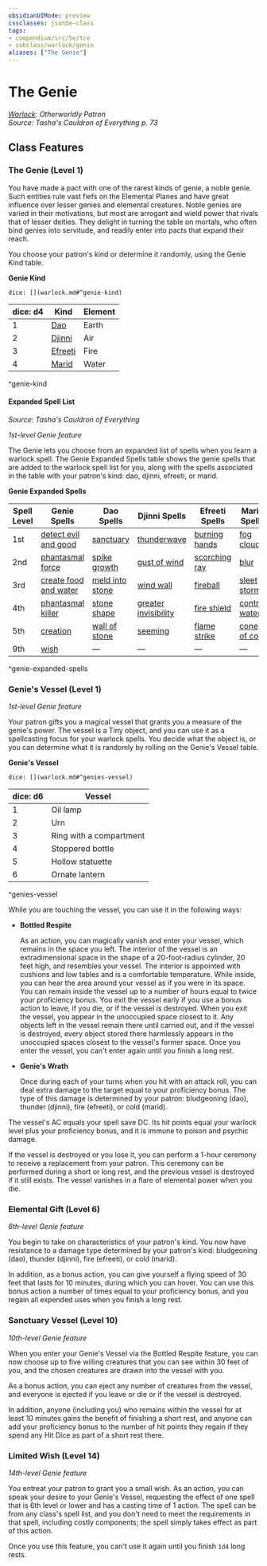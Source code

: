 ```yaml
---
obsidianUIMode: preview
cssclasses: json5e-class
tags:
- compendium/src/5e/tce
- subclass/warlock/genie
aliases: ["The Genie"]
---
```

# The Genie
*[Warlock](warlock.md): Otherworldly Patron*  
*Source: Tasha's Cauldron of Everything p. 73*  


## Class Features

### The Genie (Level 1)

You have made a pact with one of the rarest kinds of genie, a noble genie. Such entities rule vast fiefs on the Elemental Planes and have great influence over lesser genies and elemental creatures. Noble genies are varied in their motivations, but most are arrogant and wield power that rivals that of lesser deities. They delight in turning the table on mortals, who often bind genies into servitude, and readily enter into pacts that expand their reach.

You choose your patron's kind or determine it randomly, using the Genie Kind table.

**Genie Kind**

`dice: [](warlock.md#^genie-kind)`

| dice: d4 | Kind | Element |
|----------|------|---------|
| 1 | [Dao](compendium/bestiary/elemental/dao.md) | Earth |
| 2 | [Djinni](compendium/bestiary/elemental/djinni.md) | Air |
| 3 | [Efreeti](compendium/bestiary/elemental/efreeti.md) | Fire |
| 4 | [Marid](compendium/bestiary/elemental/marid.md) | Water |
^genie-kind

#### Expanded Spell List
_Source: Tasha's Cauldron of Everything_

*1st-level Genie feature*

The Genie lets you choose from an expanded list of spells when you learn a warlock spell. The Genie Expanded Spells table shows the genie spells that are added to the warlock spell list for you, along with the spells associated in the table with your patron's kind: dao, djinni, efreeti, or marid.

**Genie Expanded Spells**

| Spell Level | Genie Spells | Dao Spells | Djinni Spells | Efreeti Spells | Marid Spells |
|-------------|--------------|------------|---------------|----------------|--------------|
| 1st | [detect evil and good](compendium/spells/detect-evil-and-good.md) | [sanctuary](compendium/spells/sanctuary.md) | [thunderwave](compendium/spells/thunderwave.md) | [burning hands](compendium/spells/burning-hands.md) | [fog cloud](compendium/spells/fog-cloud.md) |
| 2nd | [phantasmal force](compendium/spells/phantasmal-force.md) | [spike growth](compendium/spells/spike-growth.md) | [gust of wind](compendium/spells/gust-of-wind.md) | [scorching ray](compendium/spells/scorching-ray.md) | [blur](compendium/spells/blur.md) |
| 3rd | [create food and water](compendium/spells/create-food-and-water.md) | [meld into stone](compendium/spells/meld-into-stone.md) | [wind wall](compendium/spells/wind-wall.md) | [fireball](compendium/spells/fireball.md) | [sleet storm](compendium/spells/sleet-storm.md) |
| 4th | [phantasmal killer](compendium/spells/phantasmal-killer.md) | [stone shape](compendium/spells/stone-shape.md) | [greater invisibility](compendium/spells/greater-invisibility.md) | [fire shield](compendium/spells/fire-shield.md) | [control water](compendium/spells/control-water.md) |
| 5th | [creation](compendium/spells/creation.md) | [wall of stone](compendium/spells/wall-of-stone.md) | [seeming](compendium/spells/seeming.md) | [flame strike](compendium/spells/flame-strike.md) | [cone of cold](compendium/spells/cone-of-cold.md) |
| 9th | [wish](compendium/spells/wish.md) | — | — | — | — |
^genie-expanded-spells

### Genie's Vessel (Level 1)

*1st-level Genie feature*

Your patron gifts you a magical vessel that grants you a measure of the genie's power. The vessel is a Tiny object, and you can use it as a spellcasting focus for your warlock spells. You decide what the object is, or you can determine what it is randomly by rolling on the Genie's Vessel table.

**Genie's Vessel**

`dice: [](warlock.md#^genies-vessel)`

| dice: d6 | Vessel |
|----------|--------|
| 1 | Oil lamp |
| 2 | Urn |
| 3 | Ring with a compartment |
| 4 | Stoppered bottle |
| 5 | Hollow statuette |
| 6 | Ornate lantern |
^genies-vessel

While you are touching the vessel, you can use it in the following ways:

- **Bottled Respite**  

    As an action, you can magically vanish and enter your vessel, which remains in the space you left. The interior of the vessel is an extradimensional space in the shape of a 20-foot-radius cylinder, 20 feet high, and resembles your vessel. The interior is appointed with cushions and low tables and is a comfortable temperature. While inside, you can hear the area around your vessel as if you were in its space. You can remain inside the vessel up to a number of hours equal to twice your proficiency bonus. You exit the vessel early if you use a bonus action to leave, if you die, or if the vessel is destroyed. When you exit the vessel, you appear in the unoccupied space closest to it. Any objects left in the vessel remain there until carried out, and if the vessel is destroyed, every object stored there harmlessly appears in the unoccupied spaces closest to the vessel's former space. Once you enter the vessel, you can't enter again until you finish a long rest.  

- **Genie's Wrath**  

    Once during each of your turns when you hit with an attack roll, you can deal extra damage to the target equal to your proficiency bonus. The type of this damage is determined by your patron: bludgeoning (dao), thunder (djinni), fire (efreeti), or cold (marid).  

The vessel's AC equals your spell save DC. Its hit points equal your warlock level plus your proficiency bonus, and it is immune to poison and psychic damage.

If the vessel is destroyed or you lose it, you can perform a 1-hour ceremony to receive a replacement from your patron. This ceremony can be performed during a short or long rest, and the previous vessel is destroyed if it still exists. The vessel vanishes in a flare of elemental power when you die.

### Elemental Gift (Level 6)

*6th-level Genie feature*

You begin to take on characteristics of your patron's kind. You now have resistance to a damage type determined by your patron's kind: bludgeoning (dao), thunder (djinni), fire (efreeti), or cold (marid).

In addition, as a bonus action, you can give yourself a flying speed of 30 feet that lasts for 10 minutes, during which you can hover. You can use this bonus action a number of times equal to your proficiency bonus, and you regain all expended uses when you finish a long rest.

### Sanctuary Vessel (Level 10)

*10th-level Genie feature*

When you enter your Genie's Vessel via the Bottled Respite feature, you can now choose up to five willing creatures that you can see within 30 feet of you, and the chosen creatures are drawn into the vessel with you.

As a bonus action, you can eject any number of creatures from the vessel, and everyone is ejected if you leave or die or if the vessel is destroyed.

In addition, anyone (including you) who remains within the vessel for at least 10 minutes gains the benefit of finishing a short rest, and anyone can add your proficiency bonus to the number of hit points they regain if they spend any Hit Dice as part of a short rest there.

### Limited Wish (Level 14)

*14th-level Genie feature*

You entreat your patron to grant you a small wish. As an action, you can speak your desire to your Genie's Vessel, requesting the effect of one spell that is 6th level or lower and has a casting time of 1 action. The spell can be from any class's spell list, and you don't need to meet the requirements in that spell, including costly components; the spell simply takes effect as part of this action.

Once you use this feature, you can't use it again until you finish `1d4` long rests.
